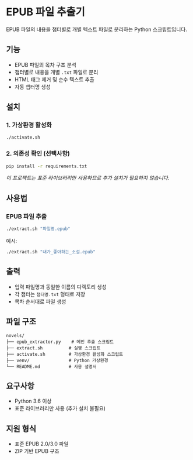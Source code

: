 # EPUB 파일 추출기

EPUB 파일의 내용을 챕터별로 개별 텍스트 파일로 분리하는 Python 스크립트입니다.

## 기능

- EPUB 파일의 목차 구조 분석
- 챕터별로 내용을 개별 `.txt` 파일로 분리
- HTML 태그 제거 및 순수 텍스트 추출
- 자동 챕터명 생성

## 설치

### 1. 가상환경 활성화
```bash
./activate.sh
```

### 2. 의존성 확인 (선택사항)
```bash
pip install -r requirements.txt
```
*이 프로젝트는 표준 라이브러리만 사용하므로 추가 설치가 필요하지 않습니다.*

## 사용법

### EPUB 파일 추출
```bash
./extract.sh "파일명.epub"
```

예시:
```bash
./extract.sh "내가_좋아하는_소설.epub"
```

## 출력

- 입력 파일명과 동일한 이름의 디렉토리 생성
- 각 챕터는 `챕터명.txt` 형태로 저장
- 목차 순서대로 파일 생성

## 파일 구조

```
novels/
├── epub_extractor.py    # 메인 추출 스크립트
├── extract.sh          # 실행 스크립트
├── activate.sh         # 가상환경 활성화 스크립트
├── venv/               # Python 가상환경
└── README.md           # 사용 설명서
```

## 요구사항

- Python 3.6 이상
- 표준 라이브러리만 사용 (추가 설치 불필요)

## 지원 형식

- 표준 EPUB 2.0/3.0 파일
- ZIP 기반 EPUB 구조